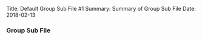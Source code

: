 Title:      Default Group Sub File #1
Summary:    Summary of Group Sub File
Date:       2018-02-13

### Group Sub File

